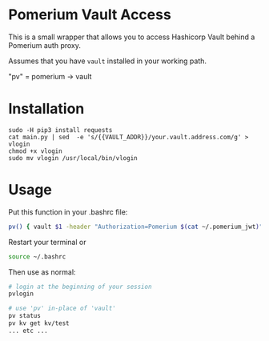 # Pomerium Vault Access
This is a small wrapper that allows you to access Hashicorp Vault behind a Pomerium auth proxy.

Assumes that you have `vault` installed in your working path.

"pv" = pomerium -> vault

# Installation

```
sudo -H pip3 install requests
cat main.py | sed  -e 's/{{VAULT_ADDR}}/your.vault.address.com/g' > vlogin
chmod +x vlogin
sudo mv vlogin /usr/local/bin/vlogin
```

# Usage

Put this function in your .bashrc file:

```bash
pv() { vault $1 -header "Authorization=Pomerium $(cat ~/.pomerium_jwt)"; }
```

Restart your terminal or
```bash
source ~/.bashrc
```

Then use as normal:

```bash
# login at the beginning of your session
pvlogin

# use 'pv' in-place of 'vault'
pv status
pv kv get kv/test
... etc ...
```
